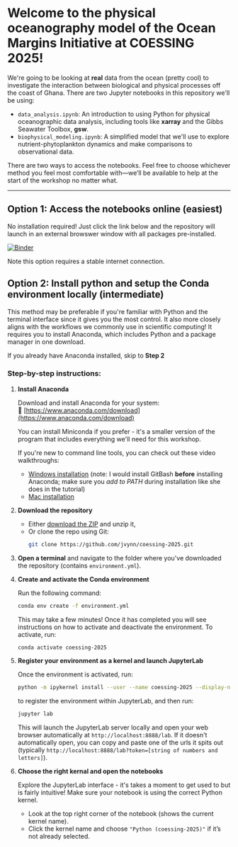# Welcome to the physical oceanography model of the Ocean Margins Initiative at COESSING 2025! 
We're going to be looking at **real** data from the ocean (pretty cool) to investigate the interaction between biological and physical processes off the coast of Ghana. There are two Jupyter notebooks in this repository we'll be using: 
- `data_analysis.ipynb`: An introduction to using Python for physical oceanographic data analysis, including tools like **xarray** and the Gibbs Seawater Toolbox, **gsw**.
- `biophysical_modeling.ipynb`: A simplified model that we'll use to explore nutrient-phytoplankton dynamics and make comparisons to observational data. 

There are two ways to access the notebooks. Feel free to choose whichever method you feel most comfortable with—we’ll be available to help at the start of the workshop no matter what.

---
## Option 1: Access the notebooks **online** (easiest)

No installation required! Just click the link below and the repository will launch in an external browswer window with all packages pre-installed.

[![Binder](https://mybinder.org/badge_logo.svg)](https://mybinder.org/v2/gh/jvynn/coessing-2025/HEAD?urlpath=%2Fdoc%2Ftree%2Fdata_analysis.ipynb)

Note this option requires a stable internet connection.


## Option 2: Install python and setup the **Conda environment** locally (intermediate)

This method may be preferable if you're familiar with Python and the terminal interface since it gives you the most control. It also more closely aligns with the workflows we commonly use in scientific computing! It requires you to install Anaconda, which includes Python and a package manager in one download.

If you already have Anaconda installed, skip to **Step 2**

### Step-by-step instructions:

1. **Install Anaconda**  

   Download and install Anaconda for your system:  
   🔗 [https://www.anaconda.com/download](https://www.anaconda.com/download)
   
   You can install Miniconda if you prefer - it's a smaller version of the program that includes everything we'll need for this workshop. 

   If you're new to command line tools, you can check out these video walkthroughs:  
   - [Windows installation](https://www.youtube.com/watch?v=4DQGBQMvwZo) (note: I would install GitBash **before** installing Anaconda; make sure you *add to PATH* during installation like she does in the tutorial)  
   - [Mac installation](https://www.youtube.com/watch?v=0Hhqf8L-b_0)

1. **Download the repository**  
   - Either [download the ZIP](https://github.com/jvynn/coessing-2025/archive/refs/heads/main.zip) and unzip it,  
   - Or clone the repo using Git:
     ```bash
     git clone https://github.com/jvynn/coessing-2025.git
     ```

1. **Open a terminal** and navigate to the folder where you've downloaded the repository (contains ``environment.yml``).

1. **Create and activate the Conda environment**  
   
   Run the following command:
   ```bash
   conda env create -f environment.yml
   ``` 
   This may take a few minutes! Once it has completed you will see instructions on how to activate and deactivate the environment. To activate, run:
   ```bash
   conda activate coessing-2025
   ```

1. **Register your environment as a kernel and launch JupyterLab**
    
    Once the environment is activated, run:
    ```bash
    python -m ipykernel install --user --name coessing-2025 --display-name "Python (coessing-2025)"
    ```
    to register the environment within JupyterLab, and then run:
    ```bash
    jupyter lab
    ```
    This will launch the JupyterLab server locally and open your web browser automatically at ``http://localhost:8888/lab``. If it doesn't automatically open, you can copy and paste one of the urls it spits out (typically ``http://localhost:8888/lab?token=[string of numbers and letters]``). 

1. **Choose the right kernal and open the notebooks** 

    Explore the JupyterLab interface - it's takes a moment to get used to but is fairly intuitive! Make sure your notebook is using the correct Python kernel.
    - Look at the top right corner of the notebook (shows the current kernel name).
    - Click the kernel name and choose ``"Python (coessing-2025)"`` if it’s not already selected.
    